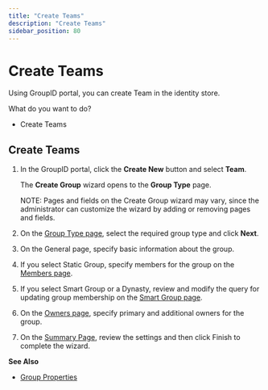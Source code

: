 ```yaml
---
title: "Create Teams"
description: "Create Teams"
sidebar_position: 80
---
```


# Create Teams

Using GroupID portal, you can create Team in the identity store.

What do you want to do?

- Create Teams

## Create Teams

1. In the GroupID portal, click the **Create New** button and select **Team**.

    The **Create Group** wizard opens to the **Group Type** page.

    NOTE: Pages and fields on the Create Group wizard may vary, since the administrator can
    customize the wizard by adding or removing pages and fields.

2. On the [Group Type page](/docs/directorymanager/11.0/portal/group/create/grouptype.md),
   select the required group type and click **Next**.
3. On the General page, specify basic information about the group.
4. If you select Static Group, specify members for the group on the
   [Members page](/docs/directorymanager/11.0/portal/group/create/group/members.md).
5. If you select Smart Group or a Dynasty, review and modify the query for updating group membership
   on the
   [ Smart Group page](/docs/directorymanager/11.0/portal/group/create/group/smartgroup.md).
6. On the
   [Owners page](/docs/directorymanager/11.0/portal/group/create/group/owners.md),
   specify primary and additional owners for the group.
7. On the
   [Summary Page](/docs/directorymanager/11.0/portal/user/create/activedirectory/summary.md),
   review the settings and then click Finish to complete the wizard.

**See Also**

- [Group Properties](/docs/directorymanager/11.0/portal/group/properties/overview.md)
